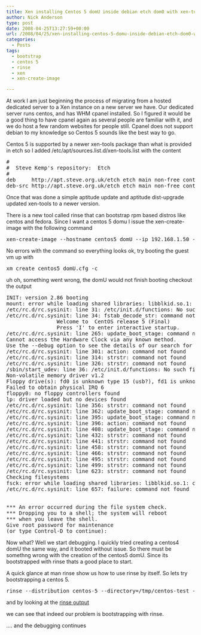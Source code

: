 ```yaml
---
title: Xen installing Centos 5 domU inside debian etch dom0 with xen-tools and rinse
author: Nick Anderson
type: post
date: 2008-04-25T13:27:59+00:00
url: /2008/04/25/xen-installing-centos-5-domu-inside-debian-etch-dom0-with-xen-tools-and-rinse/
categories:
  - Posts
tags:
  - bootstrap
  - centos 5
  - rinse
  - xen
  - xen-create-image

---
```

At work I am just beginning the process of migrating from a hosted dedicated server to a Xen instance on a new server we have. Our dedicated server runs centos, and has WHM cpanel installed. So I figured it would be a good thing to have cpanel again as several people are familiar with it, and we do host a few random websites for people still. Cpanel does not support debian to my knowledge so Centos 5 sounds like the best way to go.<!--more-->

<!--adsense-->Centos 5 is supported by a newer xen-tools package than what is provided in etch so I added /etc/apt/sources.list.d/xen-tools.list with the content 

<pre class="brush: bash; title: ; notranslate" title="">#
#  Steve Kemp's repository:  Etch
#
deb     http://apt.steve.org.uk/etch etch main non-free contrib
deb-src http://apt.steve.org.uk/etch etch main non-free contrib
</pre>

Once that was done a simple aptitude update and aptitude dist-upgrade updated xen-tools to a newer version.
  
There is a new tool called rinse that can bootstrap rpm based distros like centos and fedora. Since I want a centos 5 domu I issue the xen-create-image with the following command

<pre class="brush: bash; title: ; notranslate" title="">xen-create-image --hostname centos5_domU --ip 192.168.1.50 --install-method rinse  --force --dist centos-5 --arch=amd64
</pre>

No errors with the command so everything looks ok, try booting the guest vm up with 

<pre class="brush: bash; title: ; notranslate" title="">xm create centos5_domU.cfg -c
</pre>

uh oh, something went wrong, the domU would not finish booting checkout the output

<pre class="brush: plain; title: ; notranslate" title="">INIT: version 2.86 booting
mount: error while loading shared libraries: libblkid.so.1: cannot open shared object file:No such file or directory
/etc/rc.d/rc.sysinit: line 31: /etc/init.d/functions: No such file or directory
/etc/rc.d/rc.sysinit: line 34: fstab_decode_str: command not found
                Welcome to  CentOS release 5 (Final)
                Press 'I' to enter interactive startup.
/etc/rc.d/rc.sysinit: line 265: update_boot_stage: command not found
Cannot access the Hardware Clock via any known method.
Use the --debug option to see the details of our search for an access method.
/etc/rc.d/rc.sysinit: line 301: action: command not found
/etc/rc.d/rc.sysinit: line 314: strstr: command not found
/etc/rc.d/rc.sysinit: line 326: strstr: command not found
/sbin/start_udev: line 36: /etc/init.d/functions: No such file or directory
Non-volatile memory driver v1.2
Floppy drive(s): fd0 is unknown type 15 (usb?), fd1 is unknown type 15 (usb?)
Failed to obtain physical IRQ 6
floppy0: no floppy controllers found
lp: driver loaded but no devices found
/etc/rc.d/rc.sysinit: line 356: strstr: command not found
/etc/rc.d/rc.sysinit: line 362: update_boot_stage: command not found
/etc/rc.d/rc.sysinit: line 395: update_boot_stage: command not found
/etc/rc.d/rc.sysinit: line 396: action: command not found
/etc/rc.d/rc.sysinit: line 408: update_boot_stage: command not found
/etc/rc.d/rc.sysinit: line 432: strstr: command not found
/etc/rc.d/rc.sysinit: line 441: strstr: command not found
/etc/rc.d/rc.sysinit: line 458: strstr: command not found
/etc/rc.d/rc.sysinit: line 466: strstr: command not found
/etc/rc.d/rc.sysinit: line 495: strstr: command not found
/etc/rc.d/rc.sysinit: line 499: strstr: command not found
/etc/rc.d/rc.sysinit: line 623: strstr: command not found
Checking filesystems
fsck: error while loading shared libraries: libblkid.so.1: cannot open shared object file: No such file or directory
/etc/rc.d/rc.sysinit: line 657: failure: command not found


*** An error occurred during the file system check.
*** Dropping you to a shell; the system will reboot
*** when you leave the shell.
Give root password for maintenance
(or type Control-D to continue):
</pre>

Now what? Well we start debugging. I quickly tried creating a centos4 domU the same way, and it booted without issue. So there must be somethng wrong with the creation of the centos5 domU. Since its bootstrapped with rinse thats a good place to start.
  
<!--adsense-->


  
A quick glance at man rinse show us how to use rinse by itself. So lets try bootstrapping a centos 5.

<pre class="brush: bash; title: ; notranslate" title="">rinse --distribution centos-5 --directory=/tmp/centos-test --arch=amd64
</pre>

and by looking at the [rinse output][1]
  
we can see that indeed our problem is bootstrapping with rinse.
  
&#8230;. and the debugging continues

 [1]: http://www.cmdln.org/images/wp-content/uploads/2008/04/rinse.log
